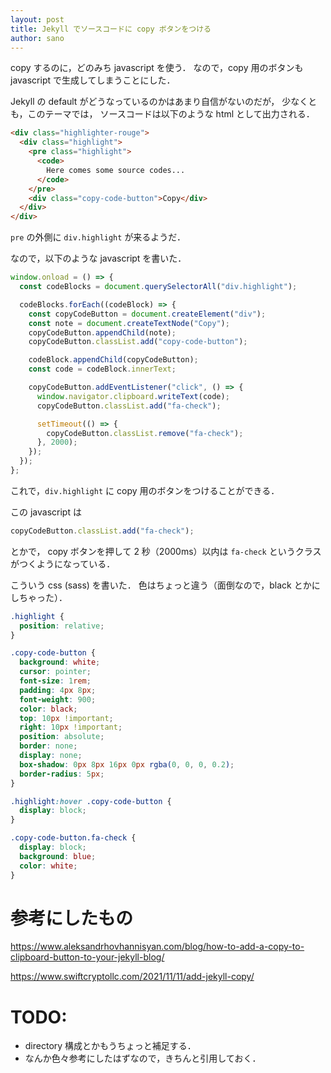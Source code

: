 ```yaml
---
layout: post
title: Jekyll でソースコードに copy ボタンをつける
author: sano
---
```


copy するのに，どのみち javascript を使う．
なので，copy 用のボタンも javascript で生成してしまうことにした．

Jekyll の default がどうなっているのかはあまり自信がないのだが，
少なくとも，このテーマでは，
ソースコードは以下のような html として出力される．

```html
<div class="highlighter-rouge">
  <div class="highlight">
    <pre class="highlight">
      <code>
        Here comes some source codes...
      </code>
    </pre>
    <div class="copy-code-button">Copy</div>
  </div>
</div>
```

`pre` の外側に `div.highlight` が来るようだ．

なので，以下のような javascript を書いた．

```javascript
window.onload = () => {
  const codeBlocks = document.querySelectorAll("div.highlight");

  codeBlocks.forEach((codeBlock) => {
    const copyCodeButton = document.createElement("div");
    const note = document.createTextNode("Copy");
    copyCodeButton.appendChild(note);
    copyCodeButton.classList.add("copy-code-button");

    codeBlock.appendChild(copyCodeButton);
    const code = codeBlock.innerText;

    copyCodeButton.addEventListener("click", () => {
      window.navigator.clipboard.writeText(code);
      copyCodeButton.classList.add("fa-check");

      setTimeout(() => {
        copyCodeButton.classList.remove("fa-check");
      }, 2000);
    });
  });
};
```

これで，`div.highlight` に copy 用のボタンをつけることができる．

この javascript は

```javascript
copyCodeButton.classList.add("fa-check");
```

とかで，
copy ボタンを押して 2 秒（2000ms）以内は
`fa-check` というクラスがつくようになっている．

こういう css (sass) を書いた．
色はちょっと違う（面倒なので，black とかにしちゃった）．

```css
.highlight {
  position: relative;
}

.copy-code-button {
  background: white;
  cursor: pointer;
  font-size: 1rem;
  padding: 4px 8px;
  font-weight: 900;
  color: black;
  top: 10px !important;
  right: 10px !important;
  position: absolute;
  border: none;
  display: none;
  box-shadow: 0px 8px 16px 0px rgba(0, 0, 0, 0.2);
  border-radius: 5px;
}

.highlight:hover .copy-code-button {
  display: block;
}

.copy-code-button.fa-check {
  display: block;
  background: blue;
  color: white;
}
```

# 参考にしたもの

<https://www.aleksandrhovhannisyan.com/blog/how-to-add-a-copy-to-clipboard-button-to-your-jekyll-blog/>

<https://www.swiftcryptollc.com/2021/11/11/add-jekyll-copy/>

# TODO:

- directory 構成とかもうちょっと補足する．
- なんか色々参考にしたはずなので，きちんと引用しておく．
